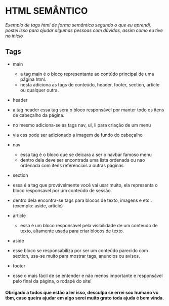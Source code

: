 # HTML SEMÂNTICO
*Exemplo de tags html de forma semântica segundo o que eu aprendi, postei isso para ajudar algumas pessoas com dúvidas, assim como eu tive no início*

## Tags
* main
  * a tag main é o bloco representante ao contúdo principal de uma página html.
  * nesta adiciona as tags de conteúdo, header, footer, section, article ou qualquer outra.

* header
 * a tag header essa tag sera o bloco responsável por manter todo os itens de cabeçalho da página.
 * no mesmo adiciona-se as tags nav, ul, li para criação de um menu
 * via css pode ser adicionado a imagem de fundo do cabeçalho
 
* nav
  * essa tag é o bloco que se deicara a ser o navbar famoso menu
  * dentro dela deve ser encontrada uma lista ordenada ou nao ordenada com itens referenciais a outras páginas

* section
 * essa é a tag que provávelmente você vai usar muito, ela representa o bloco responsavel por um conteúdo de sessão.
 * dentro dela encontra-se tags para blocos de texto, imagens e etc.. (exemplo: aside, article)

* article
  * essa é um bloco responsável pela visibilidade de um conteudo de texto, altamente usada para criar blocos de texto.

* aside
 * esse bloco se responsabiliza por ser um conteúdo parecido com section, usa-se muito para mostrar tags, anuncios ou avisos.
 
* footer
 * esse o mais fácil de se entender e não menos importante e responsável pelo final da página, o rodapé do site!
 
#### Obrigado a todos que estão a ler isso, desculpa se errei sou humano vc tbm, caso queira ajudar em algo serei muito grato toda ajuda é bem vinda.
